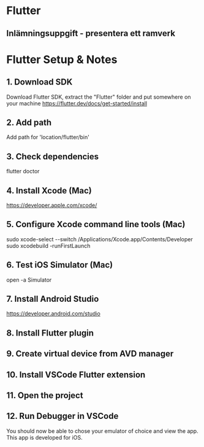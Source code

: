 # Flutter
## Inlämningsuppgift - presentera ett ramverk 


# Flutter Setup & Notes
## 1. Download SDK
Download Flutter SDK, extract the "Flutter" folder and put somewhere on your machine https://flutter.dev/docs/get-started/install

## 2. Add path
Add path for 'location/flutter/bin'

## 3. Check dependencies
flutter doctor
## 4. Install Xcode (Mac)
https://developer.apple.com/xcode/

## 5. Configure Xcode command line tools (Mac)
sudo xcode-select --switch /Applications/Xcode.app/Contents/Developer
sudo xcodebuild -runFirstLaunch
## 6. Test iOS Simulator (Mac)
open -a Simulator
## 7. Install Android Studio
https://developer.android.com/studio

## 8. Install Flutter plugin
## 9. Create virtual device from AVD manager
## 10. Install VSCode Flutter extension
## 11. Open the project
## 12. Run Debugger in VSCode
You should now be able to chose your emulator of choice and view the app. 
This app is developed for iOS.